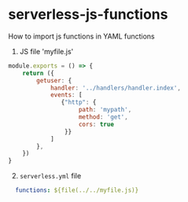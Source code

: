 # serverless-js-functions
How to import js functions in YAML functions

1. JS file 'myfile.js'

```javascript
module.exports = () => {
    return ({
        getuser: {
            handler: '../handlers/handler.index',
            events: [
               {"http": {
                    path: 'mypath',
                    method: 'get',
                    cors: true
                }}
            ]
        },
    })
}
```

2. `serverless.yml` file

```yml
  functions: ${file(../../myfile.js)}
```
